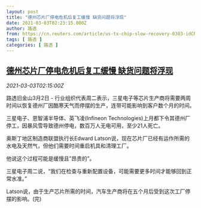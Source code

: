 ```yaml
---
layout: post
title: "德州芯片厂停电危机后复工缓慢 缺货问题将浮现"
date: 2021-03-03T02:23:15.000Z
author: 路透
from: https://cn.reuters.com/article/us-tx-chip-slow-recovery-0303-idCNKCS2AV06I
tags: [ 路透 ]
categories: [ 路透 ]
---
```

<!--1614738195000-->
[德州芯片厂停电危机后复工缓慢 缺货问题将浮现](https://cn.reuters.com/article/us-tx-chip-slow-recovery-0303-idCNKCS2AV06I)
------

<div>
<div><i>2021-03-03T02:15:00Z</i></div><p>路透旧金山3月2日 - 行业组织代表周二表示，三星电子等芯片生产商将需要两周时间以恢复德州厂因酷寒天气而停摆的生产，连带可能影响到客户数个月的时间。</p><p>三星电子、恩智浦半导体、英飞凌(Infineon Technologies)上月都下令其德州厂停工，因暴风雪导致德州停电，数百万人无电可用，至少21人死亡。</p><p>奥斯丁地区制造商联盟执行长Edward Latson说，现在芯片厂已经有运作所需的水电及天然气，但他们需要时间重启机具和清理工厂。</p><p>他说这个过程可能是缓慢且”昂贵的”。</p><p>三星电子周二说，“我们在检查与重新配置设备，可能需要更多时间才能够回到正常水准。”</p><p>Latson说，由于生产芯片所需的时间，汽车生产商将在五个月后受到这次工厂停摆的影响。(完)</p>
</div>
